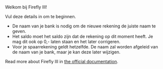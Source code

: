 Welkom bij Firefly III!

Vul deze details in om te beginnen.

* De naam van je bank is nodig om de nieuwe rekening de juiste naam te geven.
* Het saldo moet het saldo zijn dat de rekening op dit moment heeft. Je mag dit ook op 0,- laten staan en het later corrigeren.
* Voor je spaarrekening geldt hetzelfde. De naam zal worden afgeleid van de naam van je bank, maar je kan deze later wijzigen.

Read more about Firefly III in [the official documentation](https://docs.firefly-iii.org/).
